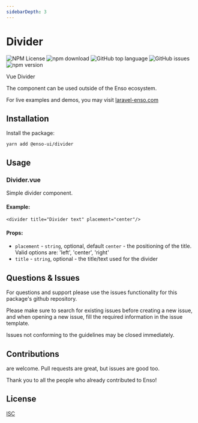 ```yaml
---
sidebarDepth: 3
---
```


# Divider

![NPM License](https://img.shields.io/npm/l/@enso-ui/divider.svg)
![npm download](https://img.shields.io/npm/dm/@enso-ui/divider.svg)
![GitHub top language](https://img.shields.io/github/languages/top/enso-ui/divider.svg)
![GitHub issues](https://img.shields.io/github/issues/enso-ui/divider.svg)
![npm version](https://img.shields.io/npm/v/@enso-ui/divider.svg)

Vue Divider

The component can be used outside of the Enso ecosystem.

For live examples and demos, you may visit [laravel-enso.com](https://www.laravel-enso.com)

## Installation

Install the package:
```
yarn add @enso-ui/divider
```

## Usage

### Divider.vue

Simple divider component.

#### Example:
```vue
<divider title="Divider text" placement="center"/>
```

#### Props:
- `placement` - `string`, optional, default `center` - the positioning of the title. Valid options are: 'left', 'center', 'right'
- `title` - `string`, optional - the title/text used for the divider

## Questions & Issues

For questions and support please use the issues functionality
for this package's github repository.

Please make sure to search for existing issues before creating a new issue,
and when opening a new issue, fill the required information in the issue template.

Issues not conforming to the guidelines may be closed immediately.

## Contributions

are welcome. Pull requests are great, but issues are good too.

Thank you to all the people who already contributed to Enso!

## License

[ISC](https://opensource.org/licenses/ISC)
